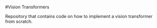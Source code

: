 #Vision Transformers

Repository that contains code on how to implement a vision transformer from scratch. 
